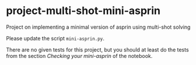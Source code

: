 # project-multi-shot-mini-asprin
Project on implementing a minimal version of asprin using multi-shot solving

Please update the script `mini-asprin.py`. 

There are no given tests for this project, but you should at least 
do the tests from the section *Checking your mini-asprin* of the notebook.
